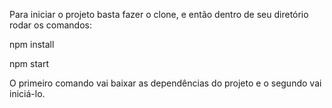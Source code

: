 Para iniciar o projeto basta fazer o clone, e então dentro de seu diretório rodar os comandos:

npm install

npm start

O primeiro comando vai baixar as dependências do projeto e o segundo vai iniciá-lo.
